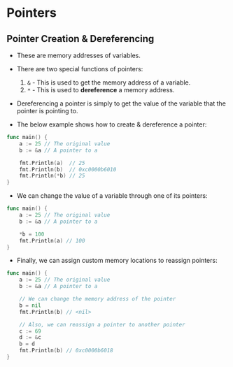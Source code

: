 # Pointers
## Pointer Creation & Dereferencing
+ These are memory addresses of variables.
+ There are two special functions of pointers:
    1. `&` - This is used to get the memory address of a variable.
    2. `*` - This is used to **dereference** a memory address.

+ Dereferencing a pointer is simply to get the value of the variable that the pointer is pointing to.

+ The below example shows how to create & dereference a pointer:
```go
func main() {
	a := 25 // The original value
	b := &a // A pointer to a

	fmt.Println(a)	// 25
	fmt.Println(b)	// 0xc0000b6010
	fmt.Println(*b) // 25
}
```

+ We can change the value of a variable through one of its pointers:
```go
func main() {
	a := 25 // The original value
	b := &a // A pointer to a

	*b = 100
	fmt.Println(a) // 100
}
```

+ Finally, we can assign custom memory locations to reassign pointers:
```go
func main() {
	a := 25 // The original value
	b := &a // A pointer to a

	// We can change the memory address of the pointer
	b = nil
	fmt.Println(b) // <nil>

	// Also, we can reassign a pointer to another pointer
	c := 69
	d := &c
	b = d
	fmt.Println(b) // 0xc0000b6018
}
```
